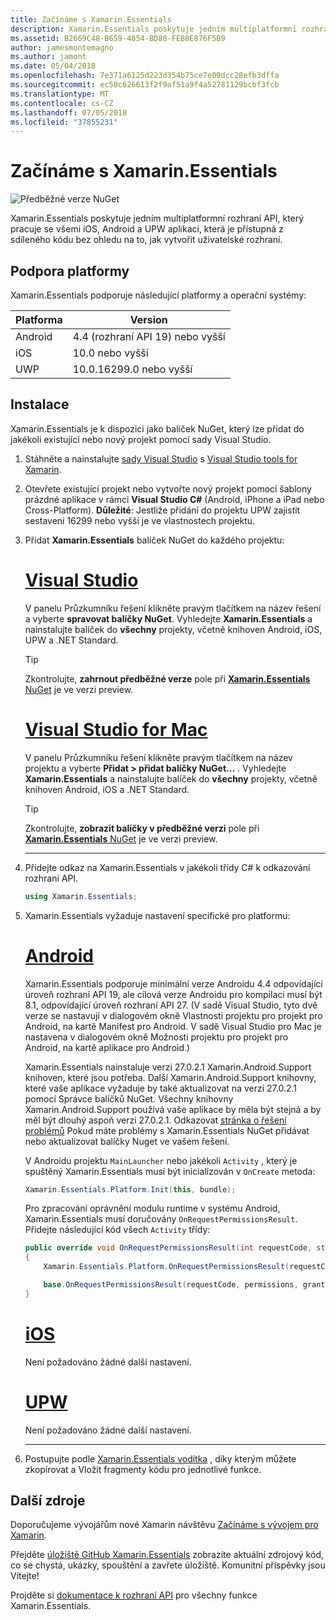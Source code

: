 ```yaml
---
title: Začínáme s Xamarin.Essentials
description: Xamarin.Essentials poskytuje jedním multiplatformní rozhraní API, který pracuje se všemi iOS, Android a UPW aplikaci, která je přístupná z sdíleného kódu bez ohledu na to, jak vytvořit uživatelské rozhraní.
ms.assetid: B2669C48-B659-4854-BD80-FEB0E876F5B9
author: jamesmontemagno
ms.author: jamont
ms.date: 05/04/2018
ms.openlocfilehash: 7e371a6125d223d354b75ce7e09dcc28efb3dffa
ms.sourcegitcommit: ec50c626613f2f9af51a9f4a52781129bcbf3fcb
ms.translationtype: MT
ms.contentlocale: cs-CZ
ms.lasthandoff: 07/05/2018
ms.locfileid: "37855231"
---
```

# <a name="get-started-with-xamarinessentials"></a>Začínáme s Xamarin.Essentials

![Předběžné verze NuGet](~/media/shared/pre-release.png)

Xamarin.Essentials poskytuje jedním multiplatformní rozhraní API, který pracuje se všemi iOS, Android a UPW aplikaci, která je přístupná z sdíleného kódu bez ohledu na to, jak vytvořit uživatelské rozhraní.

## <a name="platform-support"></a>Podpora platformy

Xamarin.Essentials podporuje následující platformy a operační systémy:

| Platforma | Version |
| --- | --- |
| Android | 4.4 (rozhraní API 19) nebo vyšší |
| iOS |10.0 nebo vyšší |
| UWP | 10.0.16299.0 nebo vyšší |

## <a name="installation"></a>Instalace

Xamarin.Essentials je k dispozici jako balíček NuGet, který lze přidat do jakékoli existující nebo nový projekt pomocí sady Visual Studio.

1. Stáhněte a nainstalujte [sady Visual Studio](http://visualstudio.com) s [Visual Studio tools for Xamarin](~/cross-platform/get-started/installation/index.md).

2. Otevřete existující projekt nebo vytvořte nový projekt pomocí šablony prázdné aplikace v rámci **Visual Studio C#** (Android, iPhone a iPad nebo Cross-Platform). **Důležité**: Jestliže přidání do projektu UPW zajistit sestavení 16299 nebo vyšší je ve vlastnostech projektu.

3. Přidat **Xamarin.Essentials** balíček NuGet do každého projektu:

    # <a name="visual-studiotabwindows"></a>[Visual Studio](#tab/windows)

    V panelu Průzkumníku řešení klikněte pravým tlačítkem na název řešení a vyberte **spravovat balíčky NuGet**. Vyhledejte **Xamarin.Essentials** a nainstalujte balíček do **všechny** projekty, včetně knihoven Android, iOS, UPW a .NET Standard.

    > [!TIP]
    > Zkontrolujte, **zahrnout předběžné verze** pole při [ **Xamarin.Essentials** NuGet](https://www.nuget.org/packages/Xamarin.Essentials) je ve verzi preview.

    # <a name="visual-studio-for-mactabmacos"></a>[Visual Studio for Mac](#tab/macos)

    V panelu Průzkumníku řešení klikněte pravým tlačítkem na název projektu a vyberte **Přidat > přidat balíčky NuGet...** . Vyhledejte **Xamarin.Essentials** a nainstalujte balíček do **všechny** projekty, včetně knihoven Android, iOS a .NET Standard.

    > [!TIP]
    > Zkontrolujte, **zobrazit balíčky v předběžné verzi** pole při [ **Xamarin.Essentials** NuGet](https://www.nuget.org/packages/Xamarin.Essentials) je ve verzi preview.

    -----

4. Přidejte odkaz na Xamarin.Essentials v jakékoli třídy C# k odkazování rozhraní API.

    ```csharp
    using Xamarin.Essentials;
    ```

5. Xamarin.Essentials vyžaduje nastavení specifické pro platformu:

    # <a name="androidtabandroid"></a>[Android](#tab/android)

    Xamarin.Essentials podporuje minimální verze Androidu 4.4 odpovídající úroveň rozhraní API 19, ale cílová verze Androidu pro kompilaci musí být 8.1, odpovídající úroveň rozhraní API 27. (V sadě Visual Studio, tyto dvě verze se nastavují v dialogovém okně Vlastnosti projektu pro projekt pro Android, na kartě Manifest pro Android. V sadě Visual Studio pro Mac je nastavena v dialogovém okně Možnosti projektu pro projekt pro Android, na kartě aplikace pro Android.) 
    
    Xamarin.Essentials nainstaluje verzi 27.0.2.1 Xamarin.Android.Support knihoven, které jsou potřeba. Další Xamarin.Android.Support knihovny, které vaše aplikace vyžaduje by také aktualizovat na verzi 27.0.2.1 pomocí Správce balíčků NuGet. Všechny knihovny Xamarin.Android.Support používá vaše aplikace by měla být stejná a by měl být dlouhý aspoň verzi 27.0.2.1. Odkazovat [stránka o řešení problémů](troubleshooting.md) Pokud máte problémy s Xamarin.Essentials NuGet přidávat nebo aktualizovat balíčky Nuget ve vašem řešení.

    V Androidu projektu `MainLauncher` nebo jakékoli `Activity` , který je spuštěný Xamarin.Essentials musí být inicializován v `OnCreate` metoda:

    ```csharp
    Xamarin.Essentials.Platform.Init(this, bundle);
    ```

    Pro zpracování oprávnění modulu runtime v systému Android, Xamarin.Essentials musí doručovány `OnRequestPermissionsResult`. Přidejte následující kód všech `Activity` třídy:

    ```csharp
    public override void OnRequestPermissionsResult(int requestCode, string[] permissions, [GeneratedEnum] Android.Content.PM.Permission[] grantResults)
    {
        Xamarin.Essentials.Platform.OnRequestPermissionsResult(requestCode, permissions, grantResults);

        base.OnRequestPermissionsResult(requestCode, permissions, grantResults);
    }
    ```

    # <a name="iostabios"></a>[iOS](#tab/ios)

    Není požadováno žádné další nastavení.

    # <a name="uwptabuwp"></a>[UPW](#tab/uwp)

    Není požadováno žádné další nastavení.

    -----

6. Postupujte podle [Xamarin.Essentials vodítka](index.md) , díky kterým můžete zkopírovat a Vložit fragmenty kódu pro jednotlivé funkce.

## <a name="other-resources"></a>Další zdroje

Doporučujeme vývojářům nové Xamarin návštěvu [Začínáme s vývojem pro Xamarin](~/cross-platform/getting-started/index.md).

Přejděte [úložiště GitHub Xamarin.Essentials](http://github.com/xamarin/Essentials) zobrazíte aktuální zdrojový kód, co se chystá, ukázky, spouštění a zavřete úložiště. Komunitní příspěvky jsou Vítejte!

Projděte si [dokumentace k rozhraní API](xref:Xamarin.Essentials) pro všechny funkce Xamarin.Essentials.

